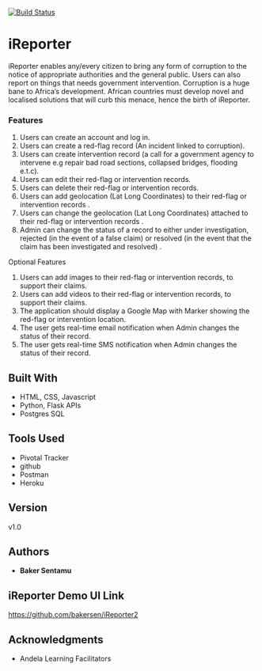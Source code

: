[![Build Status](https://travis-ci.org/bakersen/iReporter2.svg?branch=master)](https://travis-ci.org/bakersen/iReporter2)

# iReporter

iReporter enables any/every citizen to bring any form of corruption to the notice of appropriate authorities and the
general public. Users can also report on things that needs government intervention. Corruption is a huge bane to Africa’s development. African countries must develop novel and
localised solutions that will curb this menace, hence the birth of iReporter.

### Features

1. Users can create an account and log in.
2. Users can create a red-flag record (An incident linked to corruption).
3. Users can create intervention record (a call for a government agency to intervene e.g
repair bad road sections, collapsed bridges, flooding e.t.c).
4. Users can edit their red-flag or intervention records.
5. Users can delete their red-flag or intervention records.
6. Users can add geolocation (Lat Long Coordinates) to their red-flag or intervention
records .
7. Users can change the geolocation (Lat Long Coordinates) attached to their red-flag or
intervention records .
8. Admin can change the status of a record to either under investigation, rejected (in the
event of a false claim) or resolved (in the event that the claim has been investigated and
resolved) .

Optional Features

1. Users can add images to their red-flag or intervention records, to support their claims.
2. Users can add videos to their red-flag or intervention records, to support their claims.
3. The application should display a Google Map with Marker showing the red-flag or
intervention location.
4. The user gets real-time email notification when Admin changes the status of their record.
5. The user gets real-time SMS notification when Admin changes the status of their record.


## Built With

* HTML, CSS, Javascript
* Python, Flask APIs
* Postgres SQL

## Tools Used

* Pivotal Tracker
* github
* Postman
* Heroku

## Version

v1.0 

## Authors

* **Baker Sentamu**

## iReporter Demo UI Link

https://github.com/bakersen/iReporter2


## Acknowledgments

* Andela Learning Facilitators

